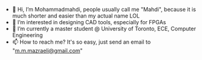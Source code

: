 - 👋 Hi, I’m Mohammadmahdi, people usually call me "Mahdi", because it is much shorter and easier than my actual name LOL
- 👀 I’m interested in designing CAD tools, especially for FPGAs
- 🌱 I’m currently a master student @ University of Toronto, ECE, Computer Engineering
- 📫 How to reach me? It's so easy, just send an email to "m.m.mazraeli@gmail.com"

<!---
mazraeli/mazraeli is a ✨ special ✨ repository because its `README.md` (this file) appears on your GitHub profile.
You can click the Preview link to take a look at your changes.
--->
